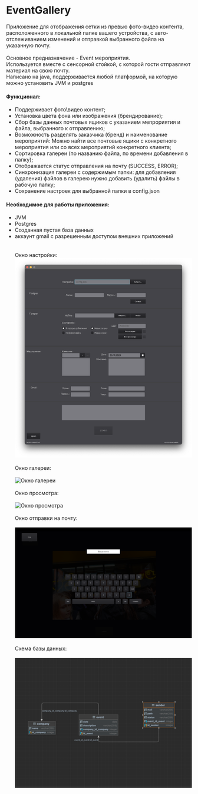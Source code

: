 # EventGallery

Приложение для отображения сетки из превью фото-видео контента, расположенного в локальной папке вашего устройства, с
авто-отслеживанием изменений и отправкой выбранного файла на указанную почту.
<br>
<br>Основное предназначение - Event мероприятия.<br>Используется вместе с сенсорной стойкой, с которой гости отправляют
материал на свою почту.
<br>Написано на java, поддерживается любой платформой, на которую можно установить JVM и postgres

#### Функционал:

+ Поддерживает фото\видео контент;
+ Установка цвета фона или изображения (брендирование);
+ Сбор базы данных почтовых ящиков с указанием мепрориятия и файла, выбранного к отправлению;
+ Возможность разделять заказчика (бренд) и наименование мероприятий: Можно найти все почтовые ящики с конкретного
  мероприятия или со всех мероприятий конкретного клиента;
+ Сортировка галереи (по названию файла, по времени добавления в папку);
+ Отображается статус отправления на почту (SUCCESS, ERROR);
+ Синхронизация галереи с содержимым папки: для добавления (удаления) файлов в галерею нужно добавить (удалить) файлы в
  рабочую папку;
+ Сохранение настроек для выбранной папки в config.json

#### Необходимое для работы приложения:

+ JVM
+ Postgres
+ Созданная пустая база данных
+ аккаунт gmail с разрешенным доступом внешних приложений
  <br>
  <br>
  <br>
  Окно настройки:
  <br>
  <img src="src/main/resources/readmeImages/setupwindow.png" alt="Окно настройки" title="Окно настройки" />
  <br><br>
  Окно галереи:
  <br><br>
  <img src="src/main/resources/readmeImages/galleryview.png" alt="Окно галереи" title="Окно галереи" />
  <br><br>
  Окно просмотра:
  <br><br>
  <img src="src/main/resources/readmeImages/imagemediaview.png" alt="Окно просмотра" title="Окно просмотра" />
  <br><br>
  Окно отправки на почту:
  <br><br>
  <img src="src/main/resources/readmeImages/keyboard.png" alt="Окно отправки на почту" title="Окно отправки на почту" />
  <br><br>
  Схема базы данных:
  <br><br>
  <img src="src/main/resources/readmeImages/database.png" alt="Схема базы данных" title="Схема базы данных" />
